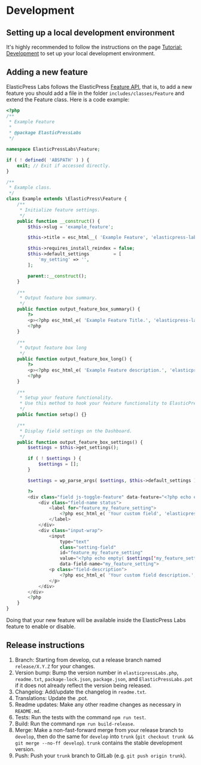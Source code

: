 # Development

## Setting up a local development environment

It's highly recommended to follow the instructions on the page
[Tutorial: Development](http://10up.github.io/ElasticPress/tutorial-development.html) to
set up your local development environment.

## Adding a new feature

ElasticPress Labs follows the ElasticPress
[Feature API](http://10up.github.io/ElasticPress/tutorial-feature-api.html),
that is, to add a new feature you should add a file in the folder
`includes/classes/Feature` and extend the Feature class. Here is a code example:

```php
<?php
/**
 * Example Feature
 *
 * @package ElasticPressLabs
 */

namespace ElasticPressLabs\Feature;

if ( ! defined( 'ABSPATH' ) ) {
	exit; // Exit if accessed directly.
}

/**
 * Example class.
 */
class Example extends \ElasticPress\Feature {
	/**
	 * Initialize feature settings.
	 */
	public function __construct() {
		$this->slug = 'example_feature';

		$this->title = esc_html__( 'Example Feature', 'elasticpress-labs' );

		$this->requires_install_reindex = false;
		$this->default_settings         = [
			'my_setting' => '',
		];

		parent::__construct();
	}

	/**
	 * Output feature box summary.
	 */
	public function output_feature_box_summary() {
		?>
		<p><?php esc_html_e( 'Example Feature Title.', 'elasticpress-labs' ); ?></p>
		<?php
	}

	/**
	 * Output feature box long
	 */
	public function output_feature_box_long() {
		?>
		<p><?php esc_html_e( 'Example Feature description.', 'elasticpress-labs' ); ?></p>
		<?php
	}

	/**
	 * Setup your feature functionality.
	 * Use this method to hook your feature functionality to ElasticPress or WordPress.
	 */
	public function setup() {}

	/**
	 * Display field settings on the Dashboard.
	 */
	public function output_feature_box_settings() {
		$settings = $this->get_settings();

		if ( ! $settings ) {
			$settings = [];
		}

		$settings = wp_parse_args( $settings, $this->default_settings );

		?>
		<div class="field js-toggle-feature" data-feature="<?php echo esc_attr( $this->slug ); ?>">
			<div class="field-name status">
				<label for="feature_my_feature_setting">
					<?php esc_html_e( 'Your custom field', 'elasticpress-labs' ); ?>
				</label>
			</div>
			<div class="input-wrap">
				<input
					type="text"
					class="setting-field"
					id="feature_my_feature_setting"
					value="<?php echo empty( $settings['my_feature_setting'] ) ? '' : esc_attr( $settings['my_feature_setting'] ); ?>"
					data-field-name="my_feature_setting">
				<p class="field-description">
					<?php esc_html_e( 'Your custom field description.', 'elasticpress-labs' ); ?>
				</p>
			</div>
		</div>
		<?php
	}
}
```

Doing that your new feature will be available inside the
ElasticPress Labs feature to enable or disable.

## Release instructions

1. Branch: Starting from develop, cut a release branch named
`release/X.Y.Z` for your changes.
2. Version bump: Bump the version number in `elasticpressLabs.php`,
`readme.txt`, `package-lock.json`, `package.json`, and `ElasticPressLabs.pot`
if it does not already reflect the version being released.
3. Changelog: Add/update the changelog in `readme.txt`.
4. Translations: Update the .pot.
5. Readme updates: Make any other readme changes as necessary in `README.md`.
6. Tests: Run the tests with the command `npm run test`.
7. Build: Run the command `npm run build-release`.
8. Merge: Make a non-fast-forward merge from your release branch to `develop`, then do the same for `develop` into `trunk` (`git checkout trunk && git merge --no-ff develop`). `trunk` contains the stable development version.
9. Push: Push your `trunk` branch to GitLab (e.g. `git push origin trunk`).
